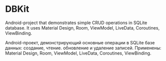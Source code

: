 # DBKit

Android-project that demonstrates simple CRUD operations in SQLite database. It uses Material Design, Room, ViewModel, LiveData, Coroutines, ViewBinding.

Android-проект, демонстрирующий основные операции в SQLite базе данных: создание, чтение. обновление и удаление записей. Применены: Material Design, Room, ViewModel, LiveData, Coroutines, ViewBinding.
